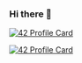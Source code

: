 ### Hi there 👋

<!--
**sben-chi/sben-chi** is a ✨ _special_ ✨ repository because its `README.md` (this file) appears on your GitHub profile.

Here are some ideas to get you started:

- 🔭 I’m currently working on ...
- 🌱 I’m currently learning ...
- 👯 I’m looking to collaborate on ...
- 🤔 I’m looking for help with ...
- 💬 Ask me about ...
- 📫 How to reach me: ...
- 😄 Pronouns: ...
- ⚡ Fun fact: ...
-->

[![42 Profile Card](https://1337-readme-xi.vercel.app/api/profile?cursus=42&email=hide&login=sben-chi)](https://github.com/mohouyizme/1337-readme)


[![42 Profile Card](https://1337-readme-xi.vercel.app/api/profile?cursus=42cursus&email=hide&login=sben-chi)](https://github.com/mohouyizme/1337-readme)

